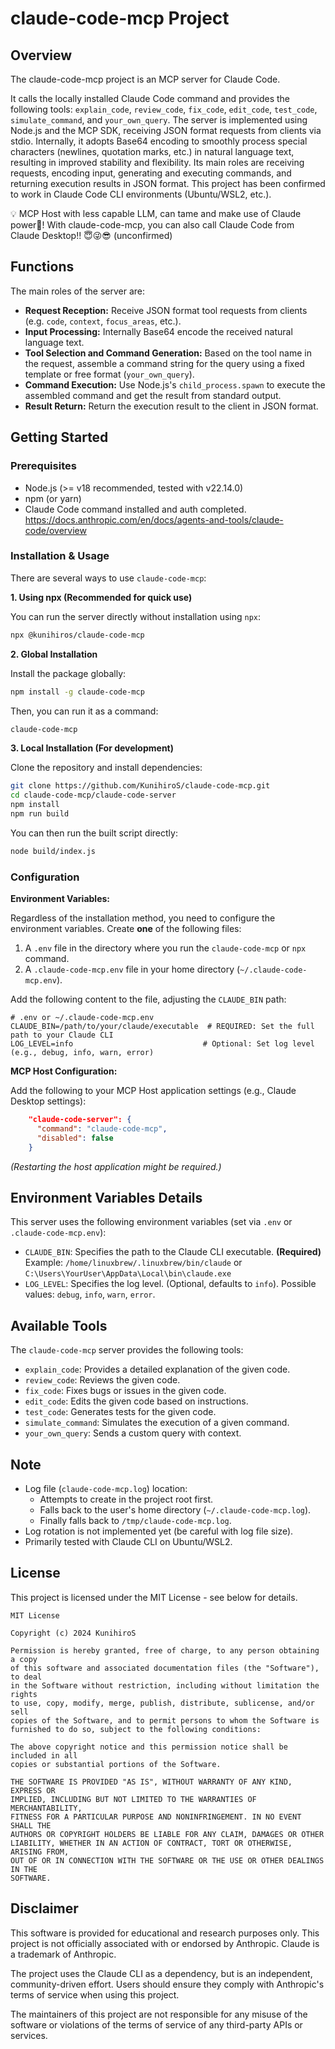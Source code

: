 # claude-code-mcp Project

## Overview

The claude-code-mcp project is an MCP server for Claude Code.

It calls the locally installed Claude Code command and provides the following tools: `explain_code`, `review_code`, `fix_code`, `edit_code`, `test_code`, `simulate_command`, and `your_own_query`. The server is implemented using Node.js and the MCP SDK, receiving JSON format requests from clients via stdio. Internally, it adopts Base64 encoding to smoothly process special characters (newlines, quotation marks, etc.) in natural language text, resulting in improved stability and flexibility. Its main roles are receiving requests, encoding input, generating and executing commands, and returning execution results in JSON format.
This project has been confirmed to work in Claude Code CLI environments (Ubuntu/WSL2, etc.).

💡
MCP Host with less capable LLM, can tame and make use of Claude power💪!
With claude-code-mcp, you can also call Claude Code from Claude Desktop!! 😇😜😎 (unconfirmed)

## Functions

The main roles of the server are:

-   **Request Reception:** Receive JSON format tool requests from clients (e.g. `code`, `context`, `focus_areas`, etc.).
-   **Input Processing:** Internally Base64 encode the received natural language text.
-   **Tool Selection and Command Generation:** Based on the tool name in the request, assemble a command string for the query using a fixed template or free format (`your_own_query`).
-   **Command Execution:** Use Node.js's `child_process.spawn` to execute the assembled command and get the result from standard output.
-   **Result Return:** Return the execution result to the client in JSON format.

## Getting Started

### Prerequisites

-   Node.js (>= v18 recommended, tested with v22.14.0)
-   npm (or yarn)
-   Claude Code command installed and auth completed.
    https://docs.anthropic.com/en/docs/agents-and-tools/claude-code/overview

### Installation & Usage

There are several ways to use `claude-code-mcp`:

**1. Using npx (Recommended for quick use)**

You can run the server directly without installation using `npx`:

```bash
npx @kunihiros/claude-code-mcp
```

**2. Global Installation**

Install the package globally:

```bash
npm install -g claude-code-mcp
```

Then, you can run it as a command:

```bash
claude-code-mcp
```

**3. Local Installation (For development)**

Clone the repository and install dependencies:

```bash
git clone https://github.com/KunihiroS/claude-code-mcp.git
cd claude-code-mcp/claude-code-server
npm install
npm run build
```
You can then run the built script directly:
```bash
node build/index.js
```

### Configuration

**Environment Variables:**

Regardless of the installation method, you need to configure the environment variables. Create **one** of the following files:

1.  A `.env` file in the directory where you run the `claude-code-mcp` or `npx` command.
2.  A `.claude-code-mcp.env` file in your home directory (`~/.claude-code-mcp.env`).

Add the following content to the file, adjusting the `CLAUDE_BIN` path:

```dotenv
# .env or ~/.claude-code-mcp.env
CLAUDE_BIN=/path/to/your/claude/executable  # REQUIRED: Set the full path to your Claude CLI
LOG_LEVEL=info                             # Optional: Set log level (e.g., debug, info, warn, error)
```

**MCP Host Configuration:**

Add the following to your MCP Host application settings (e.g., Claude Desktop settings):

```json
    "claude-code-server": {
      "command": "claude-code-mcp",
      "disabled": false
    }
```
*(Restarting the host application might be required.)*

## Environment Variables Details

This server uses the following environment variables (set via `.env` or `.claude-code-mcp.env`):

-   `CLAUDE_BIN`: Specifies the path to the Claude CLI executable. **(Required)**
    Example: `/home/linuxbrew/.linuxbrew/bin/claude` or `C:\Users\YourUser\AppData\Local\bin\claude.exe`
-   `LOG_LEVEL`: Specifies the log level. (Optional, defaults to `info`). Possible values: `debug`, `info`, `warn`, `error`.

## Available Tools

The `claude-code-mcp` server provides the following tools:

- `explain_code`: Provides a detailed explanation of the given code.
- `review_code`: Reviews the given code.
- `fix_code`: Fixes bugs or issues in the given code.
- `edit_code`: Edits the given code based on instructions.
- `test_code`: Generates tests for the given code.
- `simulate_command`: Simulates the execution of a given command.
- `your_own_query`: Sends a custom query with context.

## Note

- Log file (`claude-code-mcp.log`) location:
    - Attempts to create in the project root first.
    - Falls back to the user's home directory (`~/.claude-code-mcp.log`).
    - Finally falls back to `/tmp/claude-code-mcp.log`.
- Log rotation is not implemented yet (be careful with log file size).
- Primarily tested with Claude CLI on Ubuntu/WSL2.

## License

This project is licensed under the MIT License - see below for details.

```
MIT License

Copyright (c) 2024 KunihiroS

Permission is hereby granted, free of charge, to any person obtaining a copy
of this software and associated documentation files (the "Software"), to deal
in the Software without restriction, including without limitation the rights
to use, copy, modify, merge, publish, distribute, sublicense, and/or sell
copies of the Software, and to permit persons to whom the Software is
furnished to do so, subject to the following conditions:

The above copyright notice and this permission notice shall be included in all
copies or substantial portions of the Software.

THE SOFTWARE IS PROVIDED "AS IS", WITHOUT WARRANTY OF ANY KIND, EXPRESS OR
IMPLIED, INCLUDING BUT NOT LIMITED TO THE WARRANTIES OF MERCHANTABILITY,
FITNESS FOR A PARTICULAR PURPOSE AND NONINFRINGEMENT. IN NO EVENT SHALL THE
AUTHORS OR COPYRIGHT HOLDERS BE LIABLE FOR ANY CLAIM, DAMAGES OR OTHER
LIABILITY, WHETHER IN AN ACTION OF CONTRACT, TORT OR OTHERWISE, ARISING FROM,
OUT OF OR IN CONNECTION WITH THE SOFTWARE OR THE USE OR OTHER DEALINGS IN THE
SOFTWARE.
```

## Disclaimer

This software is provided for educational and research purposes only. This project is not officially associated with or endorsed by Anthropic. Claude is a trademark of Anthropic.

The project uses the Claude CLI as a dependency, but is an independent, community-driven effort. Users should ensure they comply with Anthropic's terms of service when using this project.

The maintainers of this project are not responsible for any misuse of the software or violations of the terms of service of any third-party APIs or services.
